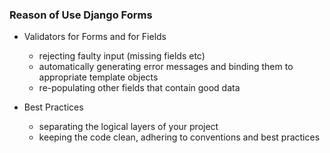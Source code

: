 
### Reason of Use Django Forms

- Validators for Forms and for Fields
    - rejecting faulty input (missing fields etc)
    - automatically generating error messages and binding them to appropriate template objects
    - re-populating other fields that contain good data

- Best Practices
    - separating the logical layers of your project
    - keeping the code clean, adhering to conventions and best practices



